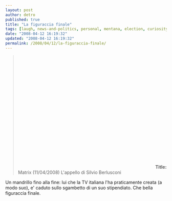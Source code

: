 ```yaml
---
layout: post
author: detro
published: true
title: "La figuraccia finale"
tags: [laugh, news-and-politics, personal, mentana, election, curiosity, 2008, italian, berlusconi, matrix]
date: "2008-04-12 16:19:32"
updated: "2008-04-12 16:19:32"
permalink: /2008/04/12/la-figuraccia-finale/
---
```


<blockquote><object width="425" height="355"><param name="movie" value="http://www.youtube.com/v/ZRYGIutTe-0&hl=en"></param><param name="wmode" value="transparent"></param><embed src="http://www.youtube.com/v/ZRYGIutTe-0&hl=en" type="application/x-shockwave-flash" wmode="transparent" width="425" height="355"></embed></object>
<strong>Title:</strong> Matrix (11/04/2008) L'appello di Silvio Berlusconi
</blockquote>

Un mandrillo fino alla fine: lui che la TV italiana l'ha praticamente creata (a modo suo), e' caduto sullo sgambetto di un suo stipendiato. Che bella figuraccia finale.


